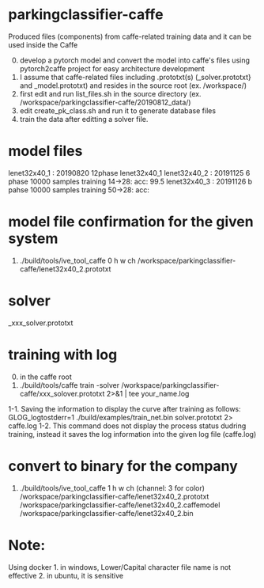 # parkingclassifier-caffe

Produced files (components) from caffe-related training data
and it can be used inside the Caffe

0. develop a pytorch model and convert the model into caffe's files using pytorch2caffe project for easy architecture development
0. I assume that caffe-related files including .prototxt(s) (_solver.prototxt} and _model.prototxt) and resides in the source root (ex. /workspace/) 
1. first edit and run list_files.sh in the source directory (ex. /workspace/parkingclassifier-caffe/20190812_data/)
2. edit create_pk_class.sh and run it to generate database files
3. train the data after editting a solver file.

# model files
lenet32x40_1 : 20190820 12phase lenet32x40_1
lenet32x40_2 : 20191125 6 phase 10000 samples training 14->28: acc: 99.5
lenet32x40_3 : 20191126 b pahse 10000 samples training 50->28: acc: 

# model file confirmation for the given system
1. ./build/tools/ive_tool_caffe 0 h w ch /workspace/parkingclassifier-caffe/lenet32x40_2.prototxt 
# solver
_xxx_solver.prototxt

# training with log 
0. in the caffe root
1. ./build/tools/caffe train -solver /workspace/parkingclassifier-caffe/xxx_solover.prototxt 2>&1 | tee your_name.log

1-1. Saving the information to display the curve after training as follows:
	GLOG_logtostderr=1 ./build/examples/train_net.bin solver.prototxt 2> caffe.log 
1-2. This command does not display the process status dudring training, instead it saves the log information into the given log file (caffe.log)

# convert to binary for the company
1. ./build/tools/ive_tool_caffe 1 h w ch (channel: 3 for color) /workspace/parkingclassifier-caffe/lenet32x40_2.prototxt \
	/workspace/parkingclassifier-caffe/lenet32x40_2.caffemodel /workspace/parkingclassifier-caffe/lenet32x40_2.bin
	
# Note:
Using docker 
	1. in windows, Lower/Capital character file name is not effective
	2. in ubuntu, it is sensitive